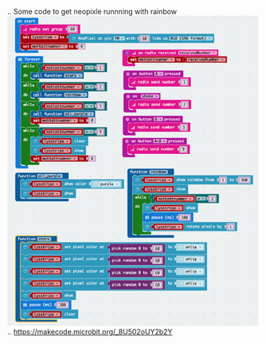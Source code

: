 ..
Some code to get neopixle runnning with rainbow
<img src="https://github.com/larsgimse/microbit/blob/master/neopixel/radio_neopixle_rainbow.png">
..
https://makecode.microbit.org/_8U502oUY2b2Y
